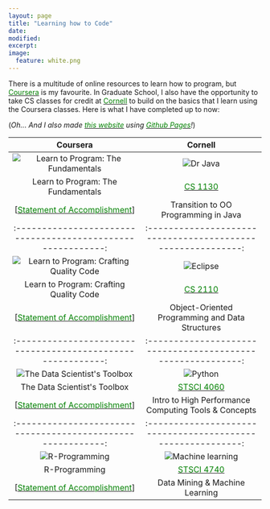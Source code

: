 ```yaml
---
layout: page
title: "Learning how to Code"
date: 
modified:
excerpt:
image:
  feature: white.png
---
```

There is a multitude of online resources to learn how to program, but [<span style="color:green">Coursera</span>](https://www.coursera.org) is my favourite. In Graduate School, I also have the opportunity to take CS classes for credit at [<span style="color:green">Cornell</span>](http://www.cornell.edu) to build on the basics that I learn using the Coursera classes. Here is what I have completed up to now:  


(*Oh... And I also made <a href="https://github.com/jadeproulx/jadeproulx.github.io"><span style="color:green">this website</span></a> using <a href="https://pages.github.com"><span style="color:green">Github Pages</span></a>!*)



| **Coursera** | **Cornell** |   
| :----------------------------------------------------------: | :----------------------------------------------------------: |  
| ![Learn to Program: The Fundamentals](http://jadeproulx.com/images/learning-code-fundamentals.png) | ![Dr Java](http://jadeproulx.com/images/drjava.png) |    
| Learn to Program: The Fundamentals | [<span style="color:green">CS 1130</span>](http://www.cs.cornell.edu/courses/cs1130/2013sp/about/overview.php) |
| [[<span style="color:green">Statement of Accomplishment</span>](https://dl.dropboxusercontent.com/u/51364198/Certificate_Learn-to-Program-the-Fundamentals.pdf)] | Transition to OO Programming in Java | 
| :----------------------------------------------------------: | :----------------------------------------------------------: |  
| ![Learn to Program: Crafting Quality Code](http://jadeproulx.com/images/learning-craft-code.png) | ![Eclipse](http://jadeproulx.com/images/eclipse.png) |  
| Learn to Program: Crafting Quality Code | [<span style="color:green">CS 2110</span>](http://www.cs.cornell.edu/courses/cs2110/2013sp/courseinfo.html#about) |  
| [[<span style="color:green">Statement of Accomplishment</span>](https://dl.dropboxusercontent.com/u/51364198/Certificate_Crafting-Quality-Code.pdf)] |  Object-Oriented Programming and Data Structures |
| :----------------------------------------------------------: | :----------------------------------------------------------: |  
| ![The Data Scientist's Toolbox](http://jadeproulx.com/images/data-scientist-toolbox.jpg) | ![Python](http://jadeproulx.com/images/python.png)  
| The Data Scientist's Toolbox |  [<span style="color:green">STSCI 4060</span>](http://courses.cornell.edu/preview_course_nopop.php?catoid=12&coid=124111) |
| [[<span style="color:green">Statement of Accomplishment</span>](https://dl.dropboxusercontent.com/u/51364198/Certificate_Data-scientist-toolbox.pdf)] | Intro to High Performance Computing Tools & Concepts |
| :----------------------------------------------------------: | :----------------------------------------------------------: |  
| ![R-Programming](http://jadeproulx.com/images/r-programming.jpg) | ![Machine learning](http://jadeproulx.com/images/machine_learning.jpg) | 
| R-Programming  | [<span style="color:green">STSCI 4740</span>](http://courses.cornell.edu/preview_course_nopop.php?catoid=12&coid=97660) |
| [[<span style="color:green">Statement of Accomplishment</span>](https://dl.dropboxusercontent.com/u/51364198/Certificate-R-programming.pdf)] | Data Mining & Machine Learning |
